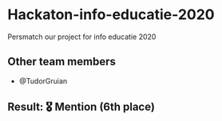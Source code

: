 # Hackaton-info-educatie-2020
Persmatch our project for info educatie 2020

## Other team members

* @TudorGruian

## Result: 🎖️ Mention (6th place)
